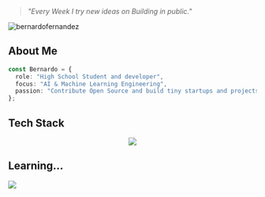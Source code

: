 > *"Every Week I try new ideas on Building in public."*

<p align="left"> <img src="https://komarev.com/ghpvc/?username=bernardofernandezz" alt="bernardofernandez" /> </p>

## About Me
```typescript
const Bernardo = {
  role: "High School Student and developer",
  focus: "AI & Machine Learning Engineering",
  passion: "Contribute Open Source and build tiny startups and projects"
};
```

## Tech Stack
<p align="center">
<img src="https://skillicons.dev/icons?i=ts,react,nextjs,nodejs,postgres,arduino,linux,py,vscode,vercel,supabase,firebase,bash,k8s,grafana,docker,googlecloud"/>
</p>

## Learning...
<p align="flex-start">
<img src="https://skillicons.dev/icons?i=aws,terraform"/>
</p>

